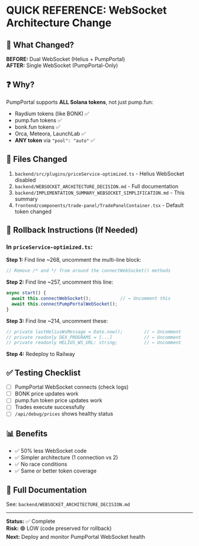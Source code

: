 # QUICK REFERENCE: WebSocket Architecture Change

## 🎯 What Changed?
**BEFORE:** Dual WebSocket (Helius + PumpPortal)  
**AFTER:** Single WebSocket (PumpPortal-Only)

## ❓ Why?
PumpPortal supports **ALL Solana tokens**, not just pump.fun:
- Raydium tokens (like BONK) ✅
- pump.fun tokens ✅
- bonk.fun tokens ✅
- Orca, Meteora, LaunchLab ✅
- **ANY token** via `"pool": "auto"` ✅

## 📁 Files Changed
1. `backend/src/plugins/priceService-optimized.ts` - Helius WebSocket disabled
2. `backend/WEBSOCKET_ARCHITECTURE_DECISION.md` - Full documentation
3. `backend/IMPLEMENTATION_SUMMARY_WEBSOCKET_SIMPLIFICATION.md` - This summary
4. `frontend/components/trade-panel/TradePanelContainer.tsx` - Default token changed

## 🔄 Rollback Instructions (If Needed)

### In `priceService-optimized.ts`:

**Step 1:** Find line ~268, uncomment the multi-line block:
```typescript
// Remove /* and */ from around the connectWebSocket() methods
```

**Step 2:** Find line ~257, uncomment this line:
```typescript
async start() {
  await this.connectWebSocket();           // ← Uncomment this
  await this.connectPumpPortalWebSocket();
}
```

**Step 3:** Find line ~214, uncomment these:
```typescript
// private lastHeliusWsMessage = Date.now();        // ← Uncomment
// private readonly DEX_PROGRAMS = [...]            // ← Uncomment
// private readonly HELIUS_WS_URL: string;          // ← Uncomment
```

**Step 4:** Redeploy to Railway

## ✅ Testing Checklist
- [ ] PumpPortal WebSocket connects (check logs)
- [ ] BONK price updates work
- [ ] pump.fun token price updates work
- [ ] Trades execute successfully
- [ ] `/api/debug/prices` shows healthy status

## 📊 Benefits
- ✅ 50% less WebSocket code
- ✅ Simpler architecture (1 connection vs 2)
- ✅ No race conditions
- ✅ Same or better token coverage

## 🔗 Full Documentation
See: `backend/WEBSOCKET_ARCHITECTURE_DECISION.md`

---

**Status:** ✅ Complete  
**Risk:** 🟢 LOW (code preserved for rollback)  
**Next:** Deploy and monitor PumpPortal WebSocket health

